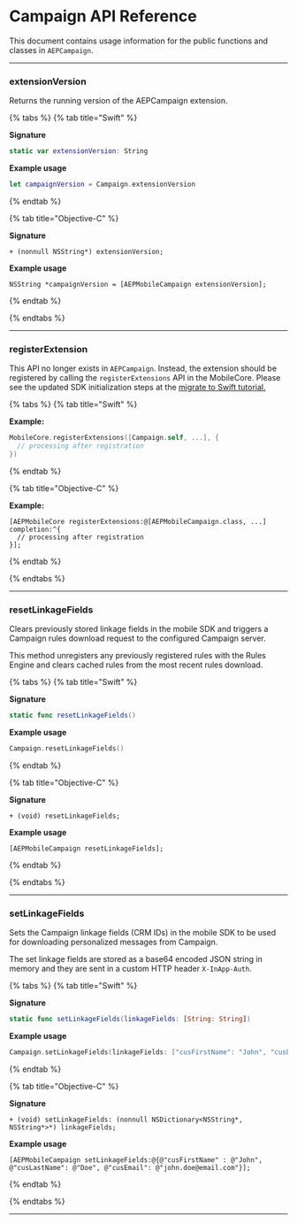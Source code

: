 # Campaign API Reference

This document contains usage information for the public functions and classes in `AEPCampaign`.

---

### extensionVersion

Returns the running version of the AEPCampaign extension.

{% tabs %}
{% tab title="Swift" %}

**Signature**

```swift
static var extensionVersion: String
```

**Example usage**

```swift
let campaignVersion = Campaign.extensionVersion
```

{% endtab %}

{% tab title="Objective-C" %}

**Signature**

```objc
+ (nonnull NSString*) extensionVersion;
```

**Example usage**

```objc
NSString *campaignVersion = [AEPMobileCampaign extensionVersion];
```

{% endtab %}

{% endtabs %}

---

### registerExtension

This API no longer exists in `AEPCampaign`. Instead, the extension should be registered by calling the `registerExtensions` API in the MobileCore. Please see the updated SDK initialization steps at the [migrate to Swift tutorial.](../../resources/migrate-to-swift.md#update-sdk-initialization)

{% tabs %}
{% tab title="Swift" %}

**Example:**

```swift
MobileCore.registerExtensions([Campaign.self, ...], {
  // processing after registration
})
```

{% endtab %}

{% tab title="Objective-C" %}

**Example:**

```objc
[AEPMobileCore registerExtensions:@[AEPMobileCampaign.class, ...] completion:^{
  // processing after registration
}];
```

{% endtab %}

{% endtabs %}

---

### resetLinkageFields

Clears previously stored linkage fields in the mobile SDK and triggers a Campaign rules download request to the configured Campaign server.

This method unregisters any previously registered rules with the Rules Engine and clears cached rules from the most recent rules download.

{% tabs %}
{% tab title="Swift" %}

**Signature**

```swift
static func resetLinkageFields()
```

**Example usage**

```swift
Campaign.resetLinkageFields()
```

{% endtab %}

{% tab title="Objective-C" %}

**Signature**

```objc
+ (void) resetLinkageFields;
```

**Example usage**

```objc
[AEPMobileCampaign resetLinkageFields];
```

{% endtab %}

{% endtabs %}

---

### setLinkageFields

Sets the Campaign linkage fields (CRM IDs) in the mobile SDK to be used for downloading personalized messages from Campaign.

The set linkage fields are stored as a base64 encoded JSON string in memory and they are sent in a custom HTTP header `X-InApp-Auth`.

{% tabs %}
{% tab title="Swift" %}

**Signature**

```swift
static func setLinkageFields(linkageFields: [String: String])
```

**Example usage**

```swift
Campaign.setLinkageFields(linkageFields: ["cusFirstName": "John", "cusLastName": "Doe", "cusEmail": "john.doe@email.com"])
```

{% endtab %}

{% tab title="Objective-C" %}

**Signature**

```objc
+ (void) setLinkageFields: (nonnull NSDictionary<NSString*, NSString*>*) linkageFields;
```

**Example usage**

```objc
[AEPMobileCampaign setLinkageFields:@{@"cusFirstName" : @"John", @"cusLastName": @"Doe", @"cusEmail": @"john.doe@email.com"}];
```

{% endtab %}

{% endtabs %}

---

